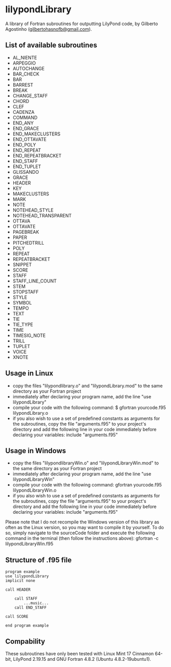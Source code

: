 lilypondLibrary
===============

A library of Fortran subroutines for outputting LilyPond code, by Gilberto Agostinho (gilbertohasnofb@gmail.com).

List of available subroutines
-----------------------------

- AL_NIENTE
- ARPEGGIO
- AUTOCHANGE
- BAR_CHECK
- BAR
- BARREST
- BREAK
- CHANGE_STAFF
- CHORD
- CLEF
- CADENZA
- COMMAND
- END_ANY
- END_GRACE
- END_MAKECLUSTERS
- END_OTTAVATE
- END_POLY
- END_REPEAT
- END_REPEATBRACKET          
- END_STAFF
- END_TUPLET
- GLISSANDO
- GRACE
- HEADER
- KEY
- MAKECLUSTERS
- MARK
- NOTE
- NOTEHEAD_STYLE          
- NOTEHEAD_TRANSPARENT
- OTTAVA
- OTTAVATE
- PAGEBREAK
- PAPER
- PITCHEDTRILL
- POLY
- REPEAT
- REPEATBRACKET
- SNIPPET          
- SCORE
- STAFF          
- STAFF_LINE_COUNT
- STEM
- STOPSTAFF
- STYLE
- SYMBOL
- TEMPO
- TEXT
- TIE
- TIE_TYPE
- TIME
- TIMESIG_NOTE
- TRILL
- TUPLET
- VOICE
- XNOTE

Usage in Linux
--------------

- copy the files "lilypondlibrary.o" and "lilypondLibrary.mod" to the same directory as your Fortran project
- immediately after declaring your program name, add the line "use lilypondLibrary"
- compile your code with the following command:
	$ gfortran yourcode.f95 lilypondLibrary.o
- if you also wish to use a set of predefined constants as arguments for the subroutines, copy the file "arguments.f95" to your project's directory and add the following line in your code immediately before declaring your variables:
	include "arguments.f95"
	
Usage in Windows
----------------

- copy the files "lilypondlibraryWin.o" and "lilypondLibraryWin.mod" to the same directory as your Fortran project
- immediately after declaring your program name, add the line "use lilypondLibraryWin"
- compile your code with the following command:
	gfortran yourcode.f95 lilypondLibraryWin.o
- if you also wish to use a set of predefined constants as arguments for the subroutines, copy the file "arguments.f95" to your project's directory and add the following line in your code immediately before declaring your variables:
	include "arguments.f95"

Please note that I do not recompile the Windows version of this library as often as the Linux version, so you may want to compile it by yourself. To do so, simply navigate to the sourceCode folder and execute the following command in the terminal (then follow the instructions above):
gfortran -c lilypondLibraryWin.f95

Structure of .f95 file
----------------------

	program example
	use lilypondLibrary
	implicit none

	call HEADER
	
		call STAFF
			...music...
		call END_STAFF
	
	call SCORE
	
	end program example
	
Compability
-----------

These subroutines have only been tested with Linux Mint 17 Cinnamon 64-bit, LilyPond 2.19.15 and GNU Fortran 4.8.2 (Ubuntu 4.8.2-19ubuntu1).
